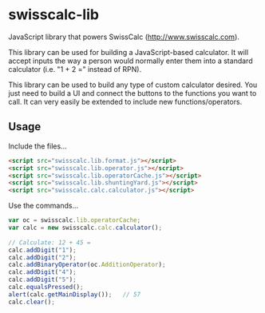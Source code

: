 # swisscalc-lib
JavaScript library that powers SwissCalc (http://www.swisscalc.com).

This library can be used for building a JavaScript-based calculator. 
It will accept inputs the way a person would normally enter them into a standard calculator (i.e. "1 + 2 =" instead of RPN).

This library can be used to build any type of custom calculator desired.
You just need to build a UI and connect the buttons to the functions you want to call.
It can very easily be extended to include new functions/operators.

## Usage
 
Include the files...

```html
<script src="swisscalc.lib.format.js"></script>
<script src="swisscalc.lib.operator.js"></script>
<script src="swisscalc.lib.operatorCache.js"></script>
<script src="swisscalc.lib.shuntingYard.js"></script>
<script src="swisscalc.calc.calculator.js"></script>
```

Use the commands...

```javascript
var oc = swisscalc.lib.operatorCache;
var calc = new swisscalc.calc.calculator();
	
// Calculate: 12 + 45 = 	
calc.addDigit("1");
calc.addDigit("2");
calc.addBinaryOperator(oc.AdditionOperator);
calc.addDigit("4");
calc.addDigit("5");
calc.equalsPressed();
alert(calc.getMainDisplay());	// 57
calc.clear();
```
